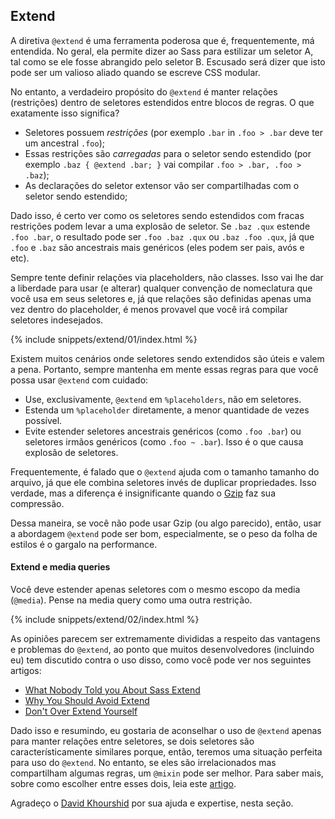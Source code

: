 
## Extend

A diretiva `@extend` é uma ferramenta poderosa que é, frequentemente, má entendida. No geral, ela permite dizer ao Sass para estilizar um seletor A, tal como se ele fosse abrangido pelo seletor B. Escusado será dizer que isto pode ser um valioso aliado quando se escreve CSS modular.

No entanto, a verdadeiro propósito do `@extend` é manter relações (restrições) dentro de seletores estendidos entre blocos de regras. O que exatamente isso significa?

- Seletores possuem *restrições* (por exemplo `.bar` in `.foo > .bar` deve ter um ancestral `.foo`);
- Essas restrições são *carregadas* para o seletor sendo estendido (por exemplo `.baz { @extend .bar; }` vai compilar `.foo > .bar, .foo > .baz`);
- As declarações do seletor extensor vão ser compartilhadas com o seletor sendo estendido;

Dado isso, é certo ver como os seletores sendo estendidos com fracas restrições podem levar a uma explosão de seletor. Se `.baz .qux` estende `.foo .bar`, o resultado pode ser `.foo .baz .qux` ou `.baz .foo .qux`, já que `.foo` e `.baz` são ancestrais mais genéricos (eles podem ser pais, avós e etc).

Sempre tente definir relações via placeholders, não classes. Isso vai lhe dar a liberdade para usar (e alterar) qualquer convenção de nomeclatura que você usa em seus seletores e, já que relações são definidas apenas uma vez dentro do placeholder, é menos provavel que você irá compilar seletores indesejados.

{% include snippets/extend/01/index.html %}

Existem muitos cenários onde seletores sendo extendidos são úteis e valem a pena. Portanto, sempre mantenha em mente essas regras para que você possa usar `@extend` com cuidado:

* Use, exclusivamente, `@extend` em `%placeholders`, não em seletores.
* Estenda um `%placeholder` diretamente, a menor quantidade de vezes possível.
* Evite estender seletores ancestrais genéricos (como `.foo .bar`) ou seletores irmãos genéricos (como `.foo ~ .bar`). Isso é o que causa explosão de seletores.

<div class="note">
  <p>Frequentemente, é falado que o <code>@extend</code> ajuda com o tamanho tamanho do arquivo, já que ele combina seletores invés de duplicar propriedades. Isso verdade, mas a diferença é insignificante quando o <a href="https://en.wikipedia.org/wiki/Gzip">Gzip</a> faz sua compressão.</p>
  <p>Dessa maneira, se você não pode usar Gzip (ou algo parecido), então, usar a abordagem <code>@extend</code> pode ser bom, especialmente, se o peso da folha de estilos é o gargalo na performance.</p>
</div>

#### Extend e media queries

Você deve estender apenas seletores com o mesmo escopo da media (`@media`). Pense na media query como uma outra restrição.

{% include snippets/extend/02/index.html %}

As opiniões parecem ser extremamente divididas a respeito das vantagens e problemas do `@extend`, ao ponto que muitos desenvolvedores (incluindo eu) tem discutido contra o uso disso, como você pode ver nos seguintes artigos:

* [What Nobody Told you About Sass Extend](https://www.sitepoint.com/sass-extend-nobody-told-you/)
* [Why You Should Avoid Extend](https://www.sitepoint.com/avoid-sass-extend/)
* [Don't Over Extend Yourself](https://pressupinc.com/blog/2014/11/dont-overextend-yourself-in-sass/)

Dado isso e resumindo, eu gostaria de aconselhar o uso de `@extend` apenas para manter relações entre seletores, se dois seletores são característicamente similares porque, então, teremos uma situação perfeita para uso do `@extend`. No entanto, se eles são irrelacionados mas compartilham algumas regras, um `@mixin` pode ser melhor. Para saber mais, sobre como escolher entre esses dois, leia este [artigo](https://csswizardry.com/2014/11/when-to-use-extend-when-to-use-a-mixin/).

<div class="note">
  <p>Agradeço o <a href="https://twitter.com/davidkpiano">David Khourshid</a> por sua ajuda e expertise, nesta seção.</p>
</div>
